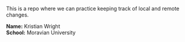 This is a repo where we can practice keeping track of local and remote 
changes.

**Name:** Kristian Wright  
**School:** Moravian University
